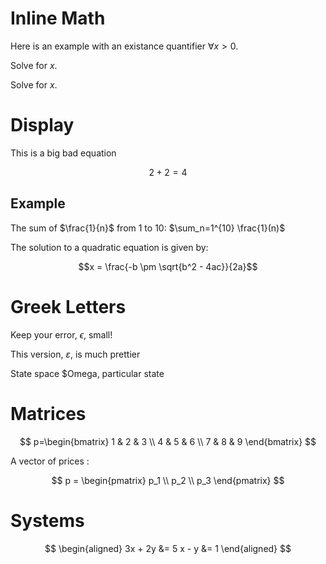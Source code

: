 # Inline Math

Here is an example with an existance quantifier $\forall x > 0$.

Solve for $x$.

Solve for $x$.

# Display

This is a big bad equation


$$2 + 2 = 4$$

## Example

The sum of $\frac{1}{n}$ from 1 to 10: $\sum_n=1^{10} \frac{1}(n)$

The solution to a quadratic equation is given by:

$$x = \frac{-b \pm \sqrt{b^2 - 4ac}}{2a}$$

# Greek Letters

Keep your error, $\epsilon$, small!

This version, $\varepsilon$, is much prettier

State space $Omega, particular state

# Matrices

$$
p=\begin{bmatrix}
1 & 2 & 3 \\
4 & 5 & 6 \\
7 & 8 & 9
\end{bmatrix}
$$

A vector of prices :

$$
p = \begin{pmatrix}
p_1 \\
p_2 \\
p_3
\end{pmatrix}
$$

# Systems 

$$
\begin{aligned}
3x + 2y &= 5
x - y &= 1
\end{aligned}
$$
